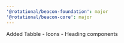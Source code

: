 ```yaml
---
'@rotational/beacon-foundation': major
'@rotational/beacon-core': major
---
```


Added Tabble - Icons - Heading components
